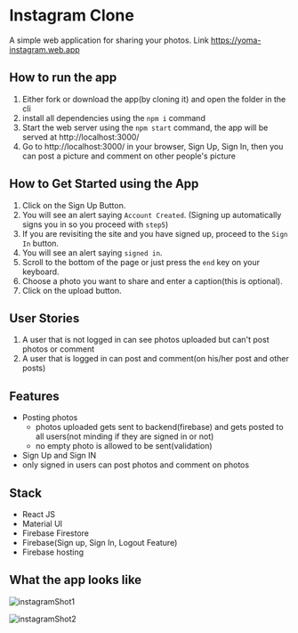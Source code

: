 # Instagram Clone 
A simple web application for sharing your photos.
Link https://yoma-instagram.web.app

## How to run the app
1. Either fork or download the app(by cloning it) and open the folder in the cli
2. install all dependencies using the `npm i` command
3. Start the web server using the `npm start` command, the app will be served at http://localhost:3000/
4. Go to http://localhost:3000/ in your browser, Sign Up, Sign In, then you can post a picture and comment on other people's picture

## How to Get Started using the App
1. Click on the Sign Up Button.
2. You will see an alert saying `Account Created`. (Signing up automatically signs you in so you proceed with `step5`)
3. If you are revisiting the site and you have signed up, proceed to the `Sign In` button.
4. You will see an alert saying `signed in`.
5. Scroll to the bottom of the page or just press the `end` key on your keyboard.
6. Choose a photo you want to share and enter a caption(this is optional).
7. Click on the upload button.

## User Stories
1. A user that is not logged in can see photos uploaded but can't post photos or comment
2. A user that is logged in can post and comment(on his/her post and other posts)

## Features
- Posting photos
  - photos uploaded gets sent to backend(firebase) and gets posted to all users(not minding if they are signed in or not)
  - no empty photo is allowed to be sent(validation)
 - Sign Up and Sign IN
  - only signed in users can post photos and comment on photos
 
## Stack
- React JS
- Material UI
- Firebase Firestore
- Firebase(Sign up, Sign In, Logout Feature)
- Firebase hosting

## What the app looks like
![instagramShot1](https://user-images.githubusercontent.com/47899828/138361951-5a7d3230-27b9-4881-af95-ead1e0cef7af.png)


![instagramShot2](https://user-images.githubusercontent.com/47899828/138362017-2c73d5c7-d82a-48db-bd0a-babe3ba7d014.png)

